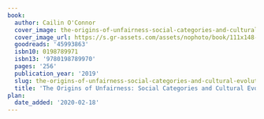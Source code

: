 ```yaml
---
book:
  author: Cailin O'Connor
  cover_image: the-origins-of-unfairness-social-categories-and-cultural-evolution.png
  cover_image_url: https://s.gr-assets.com/assets/nophoto/book/111x148-bcc042a9c91a29c1d680899eff700a03.png
  goodreads: '45993863'
  isbn10: 0198789971
  isbn13: '9780198789970'
  pages: '256'
  publication_year: '2019'
  slug: the-origins-of-unfairness-social-categories-and-cultural-evolution
  title: 'The Origins of Unfairness: Social Categories and Cultural Evolution'
plan:
  date_added: '2020-02-18'
---
```

